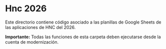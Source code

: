 # Hnc 2026

Este directorio contiene código asociado a las planillas de Google Sheets de las aplicaciones de HNC del 2026.

**Importante:** Todas las funciones de esta carpeta deben ejecutarse desde la cuenta de modernización.

